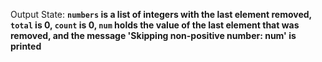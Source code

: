 Output State: **`numbers` is a list of integers with the last element removed, `total` is 0, `count` is 0, `num` holds the value of the last element that was removed, and the message 'Skipping non-positive number: num' is printed**